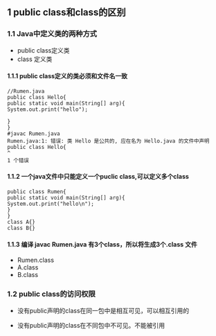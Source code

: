 ## 1 public class和class的区别

### 1.1 Java中定义类的两种方式 

- public class定义类
- class 定义类

#### 1.1.1 public class定义的类必须和文件名一致

```
//Rumen.java
public class Hello{	
public static void main(String[] arg){
System.out.print("hello");
	
}
}
#javac Rumen.java
Rumen.java:1: 错误: 类 Hello 是公共的, 应在名为 Hello.java 的文件中声明
public class Hello{
^
1 个错误
```

#### 1.1.2 一个java文件中只能定义一个puclic class,可以定义多个class

```
public class Rumen{
public static void main(String[] arg){
System.out.print("hello\n");	
}
}
class A{}
class B{}
```

#### 1.1.3 编译 javac Rumen.java 有3个class，所以将生成3个.class 文件

- Rumen.class
- A.class
- B.class

### 1.2 public class的访问权限 

+ 没有public声明的class在同一包中是相互可见，可以相互引用的

+ 没有public声明的class在不同包中不可见。不能被引用